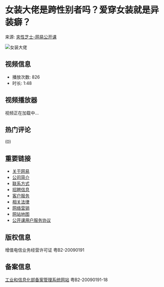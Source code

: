 # 女装大佬是跨性别者吗？爱穿女装就是异装癖？

来源: [夹性芝士-网易公开课](https://vip.open.163.com)

![女装大佬](http://dingyue.ws.126.net/2022/1101/c343bf29j00rkne9i0007d000780078p.jpg)

## 视频信息
- 播放次数: 826
- 时长: 1:48

## 视频播放器
视频正在加载中...

## 热门评论
(0)

## 重要链接
- [关于网易](http://corp.163.com/eng/about/overview.html)
- [公司简介](http://gb.corp.163.com/gb/about/overview.html)
- [联系方式](http://gb.corp.163.com/gb/contactus.html)
- [招聘信息](https://hr.163.com)
- [客户服务](https://help.mail.163.com/service.html)
- [相关法律](http://gb.corp.163.com/gb/legal.html)
- [网络营销](http://emarketing.163.com/)
- [网站地图](http://sitemap.163.com/)
- [公开课用户服务协议](/special/serviceagreement_open)

## 版权信息
增值电信业务经营许可证 粤B2-20090191

## 备案信息
[工业和信息化部备案管理系统网站](https://beian.miit.gov.cn/#/Integrated/index) 粤B2-20090191-18